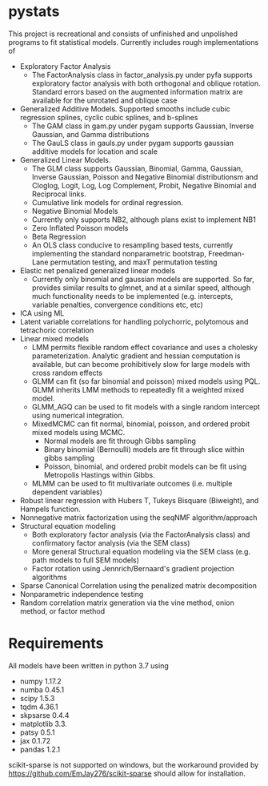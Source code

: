 # pystats
This project is recreational and consists of unfinished and unpolished programs to fit statistical models. Currently includes rough implementations of 
- Exploratory Factor Analysis
	- The FactorAnalysis class in factor_analysis.py under pyfa supports exploratory factor analysis with both orthogonal and oblique rotation.  Standard errors based on the augmented information matrix are available for the unrotated and oblique case
- Generalized Additive Models.  Supported smooths include cubic regression splines, cyclic cubic splines, and b-splines
	- The GAM class in gam.py under pygam supports Gaussian, Inverse Gaussian, and Gamma distributions
	- The GauLS class in gauls.py under pygam supports gaussian additive models for location and scale 
- Generalized Linear Models.  
 	- The GLM class supports Gaussian, Binomial, Gamma, Gaussian, Inverse Gaussian, Poisson and Negative Binomial distributionsm and Cloglog, Logit, Log, Log Complement, Probit, Negative Binomial and Reciprocal links.
	- Cumulative link models for ordinal regression. 
	- Negative Binomial Models
 	- Currently only supports NB2, although plans exist to implement NB1 
	- Zero Inflated Poisson models
	- Beta Regression 
	- An OLS class conducive to resampling based tests, currently implementing the standard nonparametric bootstrap, Freedman-Lane permutation testing, and maxT permutation testing
- Elastic net penalized generalized linear models
	- Currently only binomial and gaussian models are supported.  So far, provides similar results to glmnet, and at a similar speed, although much functionality needs to be implemented (e.g. intercepts, variable penalties, convergence conditions etc, etc)
- ICA using ML
- Latent variable correlations for handling polychorric, polytomous and tetrachoric correlation
- Linear mixed models 
	- LMM permits flexible random effect covariance and uses a cholesky parameterization.  Analytic gradient and hessian computation is available, but can become prohibitively slow for large models with cross random effects
	 - GLMM can fit (so far binomial and poisson) mixed models using PQL.  GLMM inherits LMM methods to repeatedly fit a weighted mixed model.
	 - GLMM_AGQ can be used to fit models with a single random intercept using numerical integration.
	 - MixedMCMC can fit normal, binomial, poisson, and ordered probit mixed models using MCMC.  
	 	- Normal models are fit through Gibbs sampling
	 	- Binary binomial (Bernoulli) models are fit through slice within gibbs sampling
	 	- Poisson, binomial, and ordered probit models can be fit using Metropolis Hastings within Gibbs. 
	 - MLMM can be used to fit multivariate outcomes (i.e. multiple dependent variables) 
- Robust linear regression with Hubers T, Tukeys Bisquare (Biweight), and Hampels function.
- Nonnegative matrix factorization using the seqNMF algorithm/approach
- Structural equation modeling
 	- Both exploratory factor analysis (via the FactorAnalysis class) and confirmatory factor analysis (via the SEM class)
 	- More general Structural equation modeling via the SEM class (e.g. path models to full SEM models)
 	- Factor rotation using Jennrich/Bernaard's gradient projection algorithms
- Sparse Canonical Correlation using the penalized matrix decomposition
- Nonparametric independence testing
- Random correlation matrix generation via the vine method, onion method, or factor method
# Requirements
All models have been written in python 3.7 using
- numpy 1.17.2
- numba 0.45.1
- scipy 1.5.3
- tqdm 4.36.1
- skpsarse 0.4.4
- matplotlib 3.3.
- patsy 0.5.1
- jax 0.1.72
- pandas 1.2.1

scikit-sparse is not supported on windows, but the workaround provided by https://github.com/EmJay276/scikit-sparse should allow for installation.


